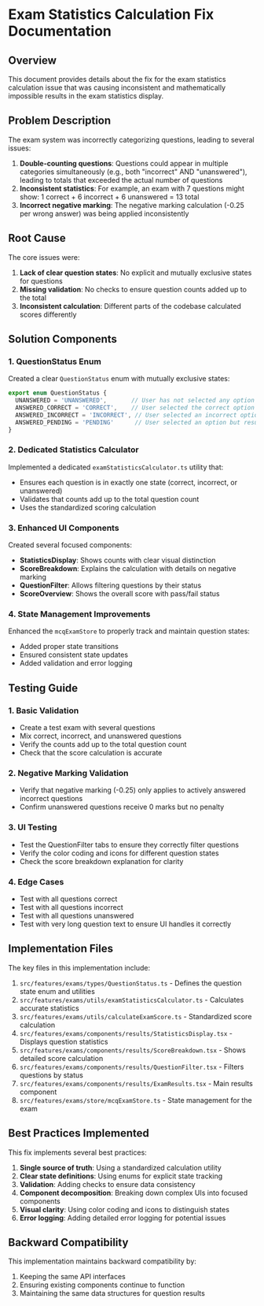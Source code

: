 # Exam Statistics Calculation Fix Documentation

## Overview
This document provides details about the fix for the exam statistics calculation issue that was causing inconsistent and mathematically impossible results in the exam statistics display.

## Problem Description
The exam system was incorrectly categorizing questions, leading to several issues:

1. **Double-counting questions**: Questions could appear in multiple categories simultaneously (e.g., both "incorrect" AND "unanswered"), leading to totals that exceeded the actual number of questions
2. **Inconsistent statistics**: For example, an exam with 7 questions might show: 1 correct + 6 incorrect + 6 unanswered = 13 total
3. **Incorrect negative marking**: The negative marking calculation (-0.25 per wrong answer) was being applied inconsistently

## Root Cause
The core issues were:

1. **Lack of clear question states**: No explicit and mutually exclusive states for questions
2. **Missing validation**: No checks to ensure question counts added up to the total
3. **Inconsistent calculation**: Different parts of the codebase calculated scores differently

## Solution Components

### 1. QuestionStatus Enum
Created a clear `QuestionStatus` enum with mutually exclusive states:
```typescript
export enum QuestionStatus {
  UNANSWERED = 'UNANSWERED',       // User has not selected any option
  ANSWERED_CORRECT = 'CORRECT',    // User selected the correct option
  ANSWERED_INCORRECT = 'INCORRECT', // User selected an incorrect option
  ANSWERED_PENDING = 'PENDING'      // User selected an option but result not yet known
}
```

### 2. Dedicated Statistics Calculator
Implemented a dedicated `examStatisticsCalculator.ts` utility that:
- Ensures each question is in exactly one state (correct, incorrect, or unanswered)
- Validates that counts add up to the total question count
- Uses the standardized scoring calculation

### 3. Enhanced UI Components
Created several focused components:
- **StatisticsDisplay**: Shows counts with clear visual distinction
- **ScoreBreakdown**: Explains the calculation with details on negative marking
- **QuestionFilter**: Allows filtering questions by their status
- **ScoreOverview**: Shows the overall score with pass/fail status

### 4. State Management Improvements
Enhanced the `mcqExamStore` to properly track and maintain question states:
- Added proper state transitions
- Ensured consistent state updates
- Added validation and error logging

## Testing Guide

### 1. Basic Validation
- Create a test exam with several questions
- Mix correct, incorrect, and unanswered questions
- Verify the counts add up to the total question count
- Check that the score calculation is accurate

### 2. Negative Marking Validation
- Verify that negative marking (-0.25) only applies to actively answered incorrect questions
- Confirm unanswered questions receive 0 marks but no penalty

### 3. UI Testing
- Test the QuestionFilter tabs to ensure they correctly filter questions
- Verify the color coding and icons for different question states
- Check the score breakdown explanation for clarity

### 4. Edge Cases
- Test with all questions correct
- Test with all questions incorrect
- Test with all questions unanswered
- Test with very long question text to ensure UI handles it correctly

## Implementation Files
The key files in this implementation include:

1. `src/features/exams/types/QuestionStatus.ts` - Defines the question state enum and utilities
2. `src/features/exams/utils/examStatisticsCalculator.ts` - Calculates accurate statistics
3. `src/features/exams/utils/calculateExamScore.ts` - Standardized score calculation
4. `src/features/exams/components/results/StatisticsDisplay.tsx` - Displays question statistics
5. `src/features/exams/components/results/ScoreBreakdown.tsx` - Shows detailed score calculation
6. `src/features/exams/components/results/QuestionFilter.tsx` - Filters questions by status
7. `src/features/exams/components/results/ExamResults.tsx` - Main results component
8. `src/features/exams/store/mcqExamStore.ts` - State management for the exam

## Best Practices Implemented
This fix implements several best practices:

1. **Single source of truth**: Using a standardized calculation utility
2. **Clear state definitions**: Using enums for explicit state tracking
3. **Validation**: Adding checks to ensure data consistency
4. **Component decomposition**: Breaking down complex UIs into focused components
5. **Visual clarity**: Using color coding and icons to distinguish states
6. **Error logging**: Adding detailed error logging for potential issues

## Backward Compatibility
This implementation maintains backward compatibility by:

1. Keeping the same API interfaces
2. Ensuring existing components continue to function
3. Maintaining the same data structures for question results
